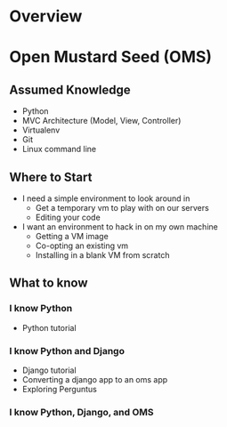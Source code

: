 # Overview
# Open Mustard Seed (OMS)

## Assumed Knowledge
* Python
* MVC Architecture (Model, View, Controller)
* Virtualenv
* Git
* Linux command line

## Where to Start
* I need a simple environment to look around in
  * Get a temporary vm to play with on our servers
  * Editing your code
* I want an environment to hack in on my own machine
  * Getting a VM image
  * Co-opting an existing vm
  * Installing in a blank VM from scratch

## What to know
### I know Python
* Python tutorial
###  I know Python and Django
* Django tutorial
* Converting a django app to an oms app
* Exploring Perguntus
###  I know Python, Django, and OMS